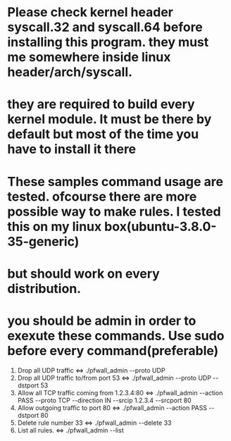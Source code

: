 

# Please check kernel header syscall.32 and syscall.64 before installing this program. they must me somewhere inside linux header/arch/syscall. 
# they are required to build every kernel module. It must be there by default but most of the time you have to install it there




# These samples command usage are tested. ofcourse there are more possible way to make rules. I tested this on my linux box(ubuntu-3.8.0-35-generic) 
# but should work on every distribution.
# you should be admin in order to exexute these commands. Use sudo before every command(preferable)

1) Drop all UDP traffic <=> ./pfwall_admin --proto UDP
2) Drop all UDP traffic to/from port 53 <=>   ./pfwall_admin --proto UDP --dstport 53
3) Allow all TCP traffic coming from 1.2.3.4:80 <=>  ./pfwall_admin --action PASS --proto TCP --direction IN --srcip 1.2.3.4 --srcport 80
4) Allow outgoing traffic to port 80 <=> ./pfwall_admin --action PASS --dstport 80
5) Delete rule number 33 <=> ./pfwall_admin --delete 33
6) List all rules. <=>  ./pfwall_admin --list




